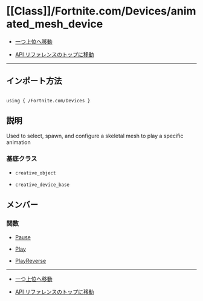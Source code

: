 # [[Class]]/Fortnite.com/Devices/animated_mesh_device

- [一つ上位へ移動](../main.md)

- [API リファレンスのトップに移動](/main.md)

---

## インポート方法

```verse

using { /Fortnite.com/Devices }

```

## 説明

 Used to select, spawn, and configure a skeletal mesh to play a specific animation

### 基底クラス

- `creative_object`

- `creative_device_base`

## メンバー

### 関数

- [Pause](./F_Pause/main.md)

- [Play](./F_Play/main.md)

- [PlayReverse](./F_PlayReverse/main.md)

---

- [一つ上位へ移動](../main.md)

- [API リファレンスのトップに移動](/main.md)
